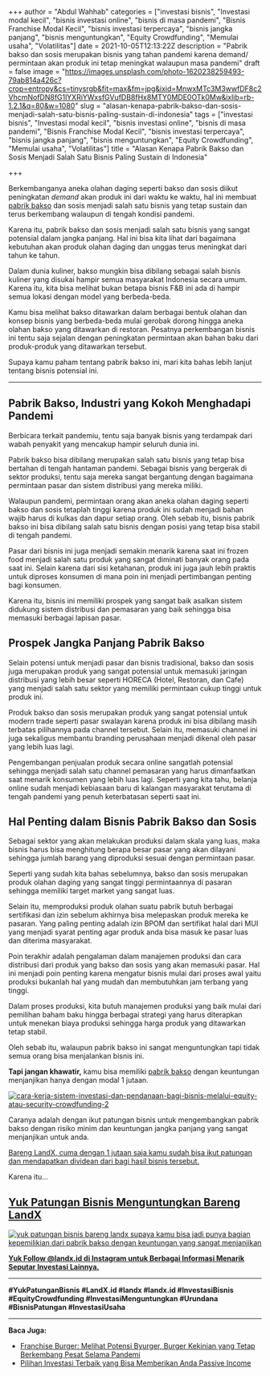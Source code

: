 +++
author = "Abdul Wahhab"
categories = ["investasi bisnis", "Investasi modal kecil", "bisnis investasi online", "bisnis di masa pandemi", "Bisnis Franchise Modal Kecil", "bisnis investasi terpercaya", "bisnis jangka panjang", "bisnis menguntungkan", "Equity Crowdfunding", "Memulai usaha", "Volatilitas"]
date = 2021-10-05T12:13:22Z
description = "Pabrik bakso dan sosis merupakan bisnis yang tahan pandemi karena demand/ permintaan akan produk ini tetap meningkat walaupun masa pandemi"
draft = false
image = "https://images.unsplash.com/photo-1620238259493-79ab814a426c?crop=entropy&cs=tinysrgb&fit=max&fm=jpg&ixid=MnwxMTc3M3wwfDF8c2VhcmNofDN8fG1lYXRiYWxsfGVufDB8fHx8MTY0MDE0OTk0Mw&ixlib=rb-1.2.1&q=80&w=1080"
slug = "alasan-kenapa-pabrik-bakso-dan-sosis-menjadi-salah-satu-bisnis-paling-sustain-di-indonesia"
tags = ["investasi bisnis", "Investasi modal kecil", "bisnis investasi online", "bisnis di masa pandemi", "Bisnis Franchise Modal Kecil", "bisnis investasi terpercaya", "bisnis jangka panjang", "bisnis menguntungkan", "Equity Crowdfunding", "Memulai usaha", "Volatilitas"]
title = "Alasan Kenapa Pabrik Bakso dan Sosis Menjadi Salah Satu Bisnis Paling Sustain di Indonesia"

+++


Berkembanganya aneka olahan daging seperti bakso dan sosis diikut peningkatan _demand_ akan produk ini  dari waktu ke waktu, hal ini membuat [pabrik bakso](https://landx.id/project/) dan sosis menjadi salah satu bisnis yang tetap sustain dan terus berkembang walaupun di tengah kondisi pandemi.

Karena itu, pabrik bakso dan sosis menjadi salah satu bisnis yang sangat potensial dalam jangka panjang. Hal ini bisa kita lihat dari bagaimana kebutuhan akan produk olahan daging dan unggas terus meningkat dari tahun ke tahun.

Dalam dunia kuliner, bakso mungkin bisa dibilang sebagai salah bisnis kuliner yang disukai hampir semua masyarakat Indonesia secara umum. Karena itu, kita bisa melihat bukan betapa bisnis F&B ini ada di hampir semua lokasi dengan model yang berbeda-beda.

Kamu bisa melihat bakso ditawarkan dalam berbagai bentuk olahan dan konsep bisnis yang berbeda-beda mulai gerobak dorong hingga aneka olahan bakso yang ditawarkan di restoran. Pesatnya perkembangan bisnis ini tentu saja sejalan dengan peningkatan permintaan akan bahan baku dari produk-produk yang ditawarkan tersebut.

Supaya kamu paham tentang pabrik bakso ini, mari kita bahas lebih lanjut tentang bisnis potensial ini.

---

## Pabrik Bakso, Industri yang Kokoh Menghadapi Pandemi

Berbicara terkait pandemiu, tentu saja banyak bisnis yang terdampak dari wabah penyakit yang mencakup hampir seluruh dunia ini.

Pabrik bakso bisa dibilang merupakan salah satu bisnis yang tetap bisa bertahan di tengah hantaman pandemi. Sebagai bisnis yang bergerak di sektor produksi, tentu saja mereka sangat bergantung dengan bagaimana permintaan pasar dan sistem distribusi yang mereka miliki.

Walaupun pandemi, permintaan orang akan aneka olahan daging seperti bakso dan sosis tetaplah tinggi karena produk ini sudah menjadi bahan wajib harus di kulkas dan dapur setiap orang. Oleh sebab itu, bisnis pabrik bakso ini bisa dibilang salah satu bisnis dengan posisi yang tetap bisa stabil di tengah pandemi.

Pasar dari bisnis ini juga menjadi semakin menarik karena saat ini frozen food menjadi salah satu produk yang sangat diminati banyak orang pada saat ini. Selain karena dari sisi ketahanan, produk ini juga jauh lebih praktis untuk diproses konsumen di mana poin ini menjadi pertimbangan penting bagi konsumen.

Karena itu, bisnis ini memiliki prospek yang sangat baik asalkan sistem didukung sistem distribusi dan pemasaran yang baik sehingga bisa memasuki berbagai lapisan pasar.

## Prospek Jangka Panjang Pabrik Bakso

Selain potensi untuk menjadi pasar dan bisnis tradisional, bakso dan sosis juga merupakan produk yang sangat potensial untuk memasuki jaringan distribusi yang lebih besar seperti HORECA (Hotel, Restoran, dan Cafe) yang menjadi salah satu sektor yang memiliki permintaan cukup tinggi untuk produk ini.

Produk bakso dan sosis merupakan produk yang sangat potensial untuk modern trade seperti pasar swalayan karena produk ini bisa dibilang masih terbatas pilihannya pada channel tersebut. Selain itu, memasuki channel ini juga sekaligus membantu branding perusahaan menjadi dikenal oleh pasar yang lebih luas lagi.

Pengembangan penjualan produk secara online sangatlah potensial sehingga menjadi salah satu channel pemasaran yang harus dimanfaatkan saat menarik konsumen yang lebih luas lagi. Seperti yang kita tahu, belanja online sudah menjadi kebiasaan baru di kalangan masyarakat terutama di tengah pandemi yang penuh keterbatasan seperti saat ini.

## Hal Penting dalam Bisnis Pabrik Bakso dan Sosis

Sebagai sektor yang akan melakukan produksi dalam skala yang luas, maka bisnis harus bisa menghitung berapa besar pasar yang akan dilayani sehingga jumlah barang yang diproduksi sesuai dengan permintaan pasar.

Seperti yang sudah kita bahas sebelumnya, bakso dan sosis merupakan produk olahan daging yang sangat tinggi permintaannya di pasaran sehingga memiliki target market yang sangat luas.

Selain itu, memproduksi produk olahan suatu pabrik butuh berbagai sertifikasi dan izin sebelum akhirnya bisa melepaskan produk mereka ke pasaran. Yang paling penting adalah izin BPOM dan sertifikat halal dari MUI yang menjadi syarat penting agar produk anda bisa masuk ke pasar luas dan diterima masyarakat.

Poin terakhir adalah pengalaman dalam manajemen produksi dan cara distribusi dari produk yang bakso dan sosis yang akan memasuki pasar. Hal ini menjadi poin penting karena mengatur bisnis mulai dari proses awal yaitu produksi bukanlah hal yang mudah dan membutuhkan jam terbang yang tinggi.

Dalam proses produksi, kita butuh manajemen produksi yang baik mulai dari pemilihan baham baku hingga berbagai strategi yang harus diterapkan untuk menekan biaya produksi sehingga harga produk yang ditawarkan tetap stabil.

Oleh sebab itu, walaupun pabrik bakso ini sangat menguntungkan tapi tidak semua orang bisa menjalankan bisnis ini.

**Tapi jangan khawatir,** kamu bisa memiliki [pabrik bakso](https://landx.id/project/#/cpap) dengan keuntungan menjanjikan hanya dengan modal 1 jutaan.

[![cara-kerja-sistem-investasi-dan-pendanaan-bagi-bisnis-melalui-equity-atau-security-crowdfunding-2](https://accountgram-production.sfo2.cdn.digitaloceanspaces.com/landx_ghost/2021/10/cara-kerja-sistem-investasi-dan-pendanaan-bagi-bisnis-melalui-equity-atau-security-crowdfunding-2.png)](http://landx.id/)

Caranya adalah dengan ikut patungan bisnis untuk mengembangkan pabrik bakso dengan risiko minim dan keuntungan jangka panjang yang sangat menjanjikan untuk anda.

[Bareng LandX, cuma dengan 1 jutaan saja kamu sudah bisa ikut patungan dan mendapatkan dividean dari bagi hasil bisnis tersebut.](https://landx.id/project/#/cpap)

Karena itu…

## [Yuk Patungan Bisnis Menguntungkan Bareng LandX](https://landx.id/project/#/cpap)

[![yuk patungan bisnis bareng landx supaya kamu bisa jadi punya bagian kepemilikian dari pabrik bakso dengan keuntungan yang sangat menjanjikan](https://accountgram-production.sfo2.cdn.digitaloceanspaces.com/landx_ghost/2021/10/Equity-Crowdfunding-di-Indonesia-1--2.png)](https://landx.id/project/#/cpap)

**[Yuk Follow @landx.id di Instagram untuk Berbagai Informasi Menarik Seputar Investasi Lainnya.](https://www.instagram.com/landx.id/?utm_medium=copy_link)**

---

**#YukPatunganBisnis    #LandX.id    #landx         #landx.id    #InvestasiBisnis    #EquityCrowdfunding    #InvestasiMenguntungkan    #Urundana    #BisnisPatungan    #InvestasiUsaha**

---

**Baca Juga:**

* [Franchise Burger: Melihat Potensi Byurger, Burger Kekinian yang Tetap Berkembang Pesat Selama Pandemi](https://landx.id/blog/4-cabang-bisnis-burger-cuma-dengan-modal-1-juta/)
* [Pilihan Investasi Terbaik yang Bisa Memberikan Anda Passive Income](https://landx.id/blog/tag/investasi-passive-income/)

